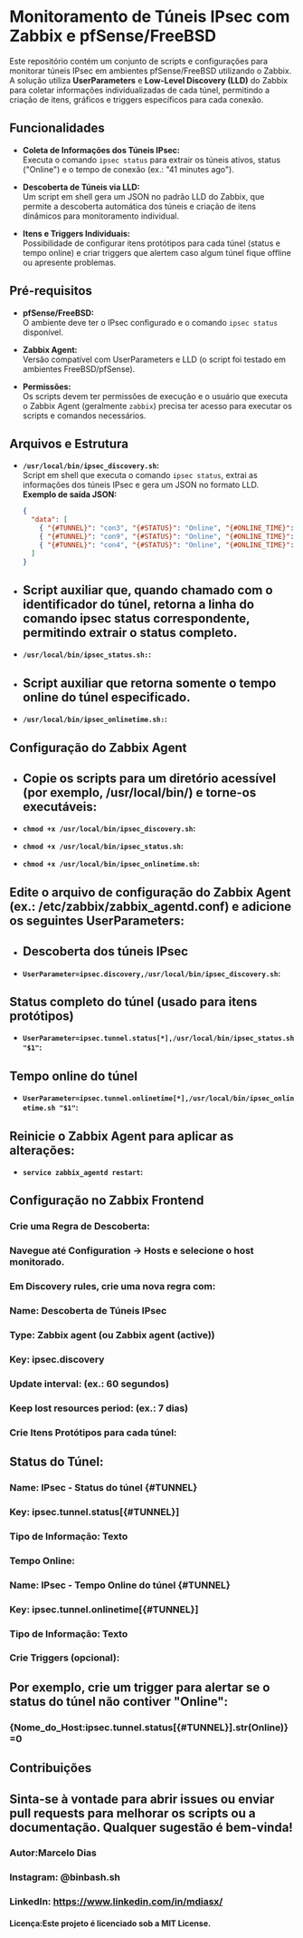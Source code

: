# Monitoramento de Túneis IPsec com Zabbix e pfSense/FreeBSD

Este repositório contém um conjunto de scripts e configurações para monitorar túneis IPsec em ambientes pfSense/FreeBSD utilizando o Zabbix. A solução utiliza **UserParameters** e **Low-Level Discovery (LLD)** do Zabbix para coletar informações individualizadas de cada túnel, permitindo a criação de itens, gráficos e triggers específicos para cada conexão.

## Funcionalidades

- **Coleta de Informações dos Túneis IPsec:**  
  Executa o comando `ipsec status` para extrair os túneis ativos, status ("Online") e o tempo de conexão (ex.: "41 minutes ago").

- **Descoberta de Túneis via LLD:**  
  Um script em shell gera um JSON no padrão LLD do Zabbix, que permite a descoberta automática dos túneis e criação de itens dinâmicos para monitoramento individual.

- **Itens e Triggers Individuais:**  
  Possibilidade de configurar itens protótipos para cada túnel (status e tempo online) e criar triggers que alertem caso algum túnel fique offline ou apresente problemas.

## Pré-requisitos

- **pfSense/FreeBSD:**  
  O ambiente deve ter o IPsec configurado e o comando `ipsec status` disponível.

- **Zabbix Agent:**  
  Versão compatível com UserParameters e LLD (o script foi testado em ambientes FreeBSD/pfSense).

- **Permissões:**  
  Os scripts devem ter permissões de execução e o usuário que executa o Zabbix Agent (geralmente `zabbix`) precisa ter acesso para executar os scripts e comandos necessários.

## Arquivos e Estrutura

- **`/usr/local/bin/ipsec_discovery.sh`:**  
  Script em shell que executa o comando `ipsec status`, extrai as informações dos túneis IPsec e gera um JSON no formato LLD.  
  **Exemplo de saída JSON:**
  ```json
  {
    "data": [
      { "{#TUNNEL}": "con3", "{#STATUS}": "Online", "{#ONLINE_TIME}": "41 minutes ago" },
      { "{#TUNNEL}": "con9", "{#STATUS}": "Online", "{#ONLINE_TIME}": "11 minutes ago" },
      { "{#TUNNEL}": "con4", "{#STATUS}": "Online", "{#ONLINE_TIME}": "6 hours ago" }
    ]
  }

- ## Script auxiliar que, quando chamado com o identificador do túnel, retorna a linha do comando ipsec status correspondente, permitindo extrair o status completo.
- **`/usr/local/bin/ipsec_status.sh:`:**

- ## Script auxiliar que retorna somente o tempo online do túnel especificado.
- **`/usr/local/bin/ipsec_onlinetime.sh:`:**

## Configuração do Zabbix Agent
- ## Copie os scripts para um diretório acessível (por exemplo, /usr/local/bin/) e torne-os executáveis:

- **`chmod +x /usr/local/bin/ipsec_discovery.sh`:**
- **`chmod +x /usr/local/bin/ipsec_status.sh`:**
- **`chmod +x /usr/local/bin/ipsec_onlinetime.sh`:**

## Edite o arquivo de configuração do Zabbix Agent (ex.: /etc/zabbix/zabbix_agentd.conf) e adicione os seguintes UserParameters:

- ## Descoberta dos túneis IPsec
- **`UserParameter=ipsec.discovery,/usr/local/bin/ipsec_discovery.sh`:**

## Status completo do túnel (usado para itens protótipos)
- **`UserParameter=ipsec.tunnel.status[*],/usr/local/bin/ipsec_status.sh "$1"`:**

## Tempo online do túnel
- **`UserParameter=ipsec.tunnel.onlinetime[*],/usr/local/bin/ipsec_onlinetime.sh "$1"`:**

## Reinicie o Zabbix Agent para aplicar as alterações:
- **`service zabbix_agentd restart`:**

## Configuração no Zabbix Frontend
### Crie uma Regra de Descoberta:

### Navegue até Configuration → Hosts e selecione o host monitorado.
### Em Discovery rules, crie uma nova regra com:
### Name: Descoberta de Túneis IPsec
### Type: Zabbix agent (ou Zabbix agent (active))
### Key: ipsec.discovery
### Update interval: (ex.: 60 segundos)
### Keep lost resources period: (ex.: 7 dias)
### Crie Itens Protótipos para cada túnel:

## Status do Túnel:
### Name: IPsec - Status do túnel {#TUNNEL}
### Key: ipsec.tunnel.status[{#TUNNEL}]
### Tipo de Informação: Texto
### Tempo Online:
### Name: IPsec - Tempo Online do túnel {#TUNNEL}
### Key: ipsec.tunnel.onlinetime[{#TUNNEL}]
### Tipo de Informação: Texto
### Crie Triggers (opcional):

## Por exemplo, crie um trigger para alertar se o status do túnel não contiver "Online":

### {Nome_do_Host:ipsec.tunnel.status[{#TUNNEL}].str(Online)}=0


## Contribuições
## Sinta-se à vontade para abrir issues ou enviar pull requests para melhorar os scripts ou a documentação. Qualquer sugestão é bem-vinda!

### Autor:Marcelo Dias
### Instagram: @binbash.sh
### LinkedIn: https://www.linkedin.com/in/mdiasx/

#### Licença:Este projeto é licenciado sob a MIT License.

